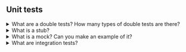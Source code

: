 ## Unit tests

<details>
<summary>What are a double tests? How many types of double tests are there?</summary>

**Test doubles** are classes that replicate external components that could be required for a unit test, like a database or a network connection.

There are three types of test double:
* **Fake**: fake class simulating the real class. The code is optimized for testing
* **Stub**: returns a pre-defined data
* **Mock**: record interactions during test. For example it can test count how many times a method of a class was called.

</details>


<details>
<summary>What is a stub?</summary>

A **stub** is a fake object that returns a fixed value.

</details>

<details>
<summary>What is a mock? Can you make an example of it?</summary>

A **mock** is a smarter stub. A mock says if the tests passed or failed. It does so by verifying whether the object under test called the fake object as expected (i.e. the proper methods were called).

</details>

<details>
<summary>What are integration tests?</summary>
</details>